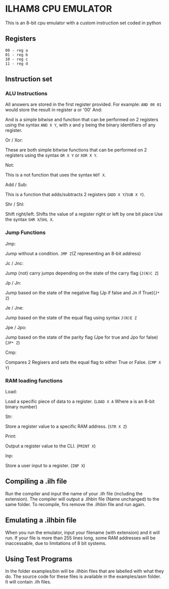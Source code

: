 # ILHAM8 CPU EMULATOR

This is an 8-bit cpu emulator with a custom instruction set
coded in python

## Registers 
```
00 - reg a
01 - reg b
10 - reg c
11 - reg d
```

## Instruction set
### ALU Instructions
All answers are stored in the first register provided.
For example: `AND 00 01` would store the result in register a or '00'
And: 

And is a simple bitwise and function that can be performed on 2 registers
using the syntax `AND X Y`, with x and y being the binary identifiers of 
any register.

Or / Xor:

These are both simple bitwise functions that can be performed on 2 registers using 
the syntax `OR X Y` or `XOR X Y`.

Not:

This is a not function that uses the syntax `NOT X`.

Add / Sub:

This is a function that adds/subtracts 2 registers (`ADD X Y`/`SUB X Y`).

Shr / Shl:

Shift right/left. Shifts the value of a register right or left by one bit place Use the syntax `SHR X`/`SHL X`.

### Jump Functions

Jmp:

Jump without a condition. `JMP Z`(Z representing an 8-bit address)

Jc / Jnc:

Jump (not) carry jumps depending on the state of the carry flag (`J(N)C Z`)

Jp / Jn:

Jump based on the state of the negative flag (Jp if false and Jn if True)(`J* Z`)

Je / Jne:

Jump based on the state of the equal flag using syntax `J(N)E Z`

Jpe / Jpo:

Jump based on the state of the parity flag (Jpe for true and Jpo for false)(`JP* Z`)

Cmp:

Compares 2 Regisers and sets the equal flag to either True or False. (`CMP X Y`)

### RAM loading functions

Load:

Load a specific piece of data to a register. (`LOAD X A` Where a is an 8-bit binary number)

Str:

Store a register value to a specific RAM address. (`STR X Z`)

Print:

Output a register value to the CLI. (`PRINT X`)

Inp:

Store a user input to a register. (`INP X`)

## Compiling a .ilh file

Run the compiler and input the name of your .ilh file (including the extension).
The compiler will output a .ilhbin file (Name unchanged) to the same folder. To 
recompile, firs remove the .ilhbin file and run again.

## Emulating a .ilhbin file

When you run the emulator, input your filename (with extension) and it will run. 
If your file is more than 255 lines long, some RAM addresses will be inaccessable, 
due to limitations of 8 bit systems.

## Using Test Programs
In the folder examples/bin will be .ilhbin files that are labelled with what they do.
The source code for these files is available in the examples/asm folder. It will contain
.ilh files.
